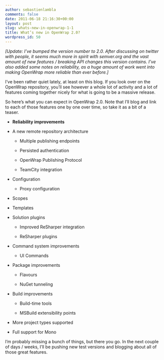 ```yaml
---
author: sebastienlambla
comments: false
date: 2011-06-18 21:16:30+00:00
layout: post
slug: whats-new-in-openwrap-1-1
title: What’s new in OpenWrap 2.0?
wordpress_id: 50
---
```


_[Update: I’ve bumped the version number to 2.0. After discussing on twitter with people, it seems much more in spirit with semver.org and the vast amount of new features / breaking API changes this version contains. I’ve also added some notes on reliability, as a huge amount of work went into making OpenWrap more reliable than ever before.]_

I’ve been rather quiet lately, at least on this blog. If you look over on the OpenWrap repository, you’ll see however a whole lot of activity and a lot of features coming together nicely for what is going to be a massive release.

So here’s what you can expect in OpenWrap 2.0. Note that I’ll blog and link to each of those features one by one over time, so take it as a bit of a teaser.



	
  * **Reliability improvements**

	
  * A new remote repository architecture

	
    * Multiple publishing endpoints

	
    * Persisted authentication

	
    * OpenWrap Publishing Protocol

	
    * TeamCity integration




	
  * Configuration

	
    * Proxy configuration




	
  * Scopes

	
  * Templates

	
  * Solution plugins

	
    * Improved ReSharper integration

	
    * ReSharper plugins




	
  * Command system improvements

	
    * UI Commands




	
  * Package improvements

	
    * Flavours

	
    * NuGet tunneling




	
  * Build improvements

	
    * Build-time tools

	
    * MSBuild extensibility points




	
  * More project types supported

	
  * Full support for Mono


I’m probably missing a bunch of things, but there you go. In the next couple of days / weeks, I’ll be pushing new test versions and blogging about all of those great features.

